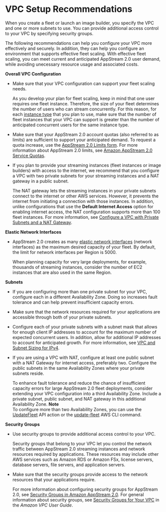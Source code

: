 # VPC Setup Recommendations<a name="vpc-setup-recommendations"></a>

When you create a fleet or launch an image builder, you specify the VPC and one or more subnets to use\. You can provide additional access control to your VPC by specifying security groups\. 

The following recommendations can help you configure your VPC more effectively and securely\. In addition, they can help you configure an environment that supports effective fleet scaling\. With effective fleet scaling, you can meet current and anticipated AppStream 2\.0 user demand, while avoiding unecessary resource usage and associated costs\. 

**Overall VPC Configuration**
+ Make sure that your VPC configuration can support your fleet scaling needs\. 

  As you develop your plan for fleet scaling, keep in mind that one user requires one fleet instance\. Therefore, the size of your fleet determines the number of users who can stream concurrently\. For this reason, for each [instance type](instance-types.md) that you plan to use, make sure that the number of fleet instances that your VPC can support is greater than the number of anticipated concurrent users for the same instance type\.
+ Make sure that your AppStream 2\.0 account quotas \(also referred to as limits\) are sufficient to support your anticipated demand\. To request a quota increase, use the [AppStream 2\.0 Limits form](https://console.aws.amazon.com/support/home#/case/create?issueType=service-limit-increase&limitType=service-code-appstream2)\. For more information about AppStream 2\.0 limits, see [Amazon AppStream 2\.0 Service Quotas](limits.md)\. 
+ If you plan to provide your streaming instances \(fleet instances or image builders\) with access to the internet, we recommend that you configure a VPC with two private subnets for your streaming instances and a NAT gateway in a public subnet\.

  The NAT gateway lets the streaming instances in your private subnets connect to the internet or other AWS services\. However, it prevents the internet from initiating a connection with those instances\. In addition, unlike configurations that use the **Default Internet Access** option for enabling internet access, the NAT configuration supports more than 100 fleet instances\. For more information, see [Configure a VPC with Private Subnets and a NAT Gateway](managing-network-internet-NAT-gateway.md)\.

**Elastic Network Interfaces**
+ AppStream 2\.0 creates as many [elastic network interfaces](https://docs.aws.amazon.com/vpc/latest/userguide/VPC_ElasticNetworkInterfaces.html) \(network interfaces\) as the maximum desired capacity of your fleet\. By default, the limit for network interfaces per Region is 5000\. 

  When planning capacity for very large deployments, for example, thousands of streaming instances, consider the number of EC2 instances that are also used in the same Region\.

**Subnets**
+ If you are configuring more than one private subnet for your VPC, configure each in a different Availability Zone\. Doing so increases fault tolerance and can help prevent insufficient capacity errors\.
+ Make sure that the network resources required for your applications are accessible through both of your private subnets\. 
+ Configure each of your private subnets with a subnet mask that allows for enough client IP addresses to account for the maximum number of expected concurrent users\. In addition, allow for additional IP addresses to account for anticipated growth\. For more information, see [VPC and Subnet Sizing for IPv4](https://docs.aws.amazon.com/vpc/latest/userguide/VPC_Subnets.html#vpc-sizing-ipv4)\.
+ If you are using a VPC with NAT, configure at least one public subnet with a NAT Gateway for internet access, preferably two\. Configure the public subnets in the same Availability Zones where your private subnets reside\. 

  To enhance fault tolerance and reduce the chance of insufficient capacity errors for large AppStream 2\.0 fleet deployments, consider extending your VPC configuration into a third Availability Zone\. Include a private subnet, public subnet, and NAT gateway in this additional Availability Zone\.
**Note**  
To configure more than two Availability Zones, you can use the [UpdateFleet](https://docs.aws.amazon.com/appstream2/latest/APIReference/API_UpdateFleet.html) API action or the [update\-fleet](https://docs.aws.amazon.com/cli/latest/reference/appstream;update-fleet.html) AWS CLI command\.

**Security Groups**
+ Use security groups to provide additional access control to your VPC\. 

  Security groups that belong to your VPC let you control the network traffic between AppStream 2\.0 streaming instances and network resources required by applications\. These resources may include other AWS services such as Amazon RDS or Amazon FSx, license servers, database servers, file servers, and application servers\.
+ Make sure that the security groups provide access to the network resources that your applications require\.

  For more information about configuring security groups for AppStream 2\.0, see [Security Groups in Amazon AppStream 2\.0](managing-network-security-groups.md)\. For general information about security groups, see [Security Groups for Your VPC](https://docs.aws.amazon.com/vpc/latest/userguide/VPC_SecurityGroups) in the *Amazon VPC User Guide*\.